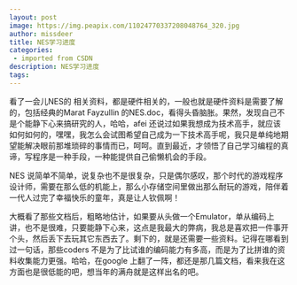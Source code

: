 ```yaml
---
layout: post
image: https://img.peapix.com/11024770337208048764_320.jpg
author: missdeer
title: NES学习进度
categories: 
 - imported from CSDN
description: NES学习进度
tags: 
---
```


看了一会儿NES的 相关资料，都是硬件相关的，一般也就是硬件资料是需要了解的，包括经典的Marat Fayzullin 的NES.doc，看得头昏脑胀。果然，发现自己不是个能静下心来搞研究的人，哈哈，afei 还说过如果我想成为技术高手，就应该如何如何的，嘿嘿，我怎么会试图希望自己成为一下技术高手呢，我只是单纯地期望能解决眼前那堆琐碎的事情而已，呵呵。直到最近，才领悟了自己学习编程的真谛，写程序是一种手段，一种能提供自己偷懒机会的手段。

NES 说简单不简单，说复杂也不是很复杂，只是偶尔感叹，那个时代的游戏程序设计师，需要在那么低的机能上，那么小存储空间里做出那么耐玩的游戏，陪伴着一代人过完了幸福快乐的童年，真是让人钦佩啊！

大概看了那些文档后，粗略地估计，如果要从头做一个Emulator，单从编码上讲，也不是很难，只要能静下心来，这点是我最大的弊病，我总是喜欢把一件事开个头，然后丢下去玩其它东西去了。剩下的，就是还需要一些资料。记得在哪看到过一句话，那些coders 不是为了比试谁的编码能力有多高，而是为了比拼谁的资料收集能力更强。哈哈，在google 上翻了一阵，都还是那几篇文档，看来我在这方面也是很低能的吧，想当年的满舟就是这样出名的吧。
